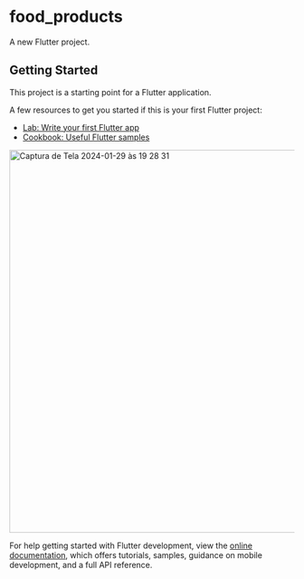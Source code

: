 # food_products

A new Flutter project.

## Getting Started

This project is a starting point for a Flutter application.

A few resources to get you started if this is your first Flutter project:

- [Lab: Write your first Flutter app](https://docs.flutter.dev/get-started/codelab)
- [Cookbook: Useful Flutter samples](https://docs.flutter.dev/cookbook)
<img width="675" alt="Captura de Tela 2024-01-29 às 19 28 31" src="https://github.com/MateusLucasDaSilva/food_products/assets/101568163/6a63f700-5ca5-46f9-b2e0-7bc995237fc7">

For help getting started with Flutter development, view the
[online documentation](https://docs.flutter.dev/), which offers tutorials,
samples, guidance on mobile development, and a full API reference.
